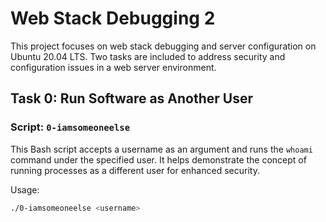# Web Stack Debugging 2

This project focuses on web stack debugging and server configuration on Ubuntu 20.04 LTS. Two tasks are included to address security and configuration issues in a web server environment.

## Task 0: Run Software as Another User

### Script: `0-iamsomeoneelse`

This Bash script accepts a username as an argument and runs the `whoami` command under the specified user. It helps demonstrate the concept of running processes as a different user for enhanced security.

Usage:
```bash
./0-iamsomeoneelse <username>
